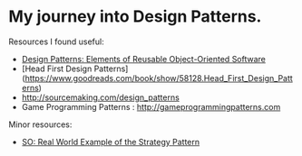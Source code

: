 My journey into Design Patterns.
===========
Resources I found useful:
* [Design Patterns: Elements of Reusable Object-Oriented Software](https://www.goodreads.com/book/show/85009.Design_Patterns)
* [Head First Design Patterns] (https://www.goodreads.com/book/show/58128.Head_First_Design_Patterns)
* http://sourcemaking.com/design_patterns
* Game Programming Patterns : http://gameprogrammingpatterns.com

Minor resources:
* [SO: Real World Example of the Strategy Pattern](http://stackoverflow.com/questions/370258/real-world-example-of-the-strategy-pattern)

